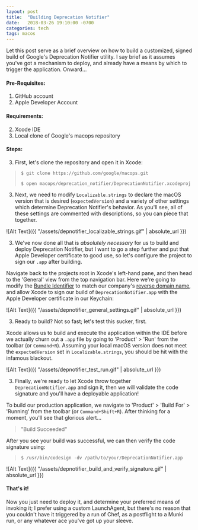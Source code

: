 ```yaml
---
layout: post
title:  "Building Deprecation Notifier"
date:   2018-03-26 19:10:00 -0700
categories: tech
tags: macos
---
```


Let this post serve as a brief overview on how to build a customized, signed build of Google's Deprecation Notifier utility. I say brief as it assumes you've got a mechanism to deploy, and already have a means by which to trigger the application. Onward...

#### Pre-Requisites:

1. GitHub account
1. Apple Developer Account

#### Requirements:

2. Xcode IDE
2. Local clone of Google's macops repository

#### Steps:

3. First, let's clone the repository and open it in Xcode:
 >`$ git clone https://github.com/google/macops.git`
 >
 >`$ open macops/deprecation_notifier/DeprecationNotifier.xcodeproj`

3. Next, we need to modify `Localizable.strings` to declare the macOS version that is desired (`expectedVersion`) and a variety of other settings which determine Deprecation Notifier's behavior. As you'll see, all of these settings are commented with descriptions, so you can piece that together.

 ![Alt Text]({{ "/assets/depnotifier_localizable_strings.gif" | absolute_url }})

3. We've now done all that is _absolutely necessary_ for us to build and deploy Deprecation Notifier, but I want to go a step further and put that Apple Developer certificate to good use, so let's configure the project to sign our `.app` after building.

 Navigate back to the projects root in Xcode's left-hand pane, and then head to the 'General' view from the top navigation bar. Here we're going to modify the [Bundle Identifier](https://cocoacasts.com/what-are-app-ids-and-bundle-identifiers/) to match our company's [reverse domain name](https://en.wikipedia.org/wiki/Reverse_domain_name_notation), and allow Xcode to sign our build of `DeprecationNotifier.app` with the Apple Developer certificate in our Keychain:

 ![Alt Text]({{ "/assets/depnotifier_general_settings.gif" | absolute_url }})

3. Ready to build? Not so fast; let's test this sucker, first.

 Xcode allows us to build and execute the application within the IDE before we actually churn out a `.app` file by going to 'Product' > 'Run' from the toolbar (or `Command+R`). Assuming your local macOS version does not meet the `expectedVersion` set in `Localizable.strings`, you should be hit with the infamous blackout.

 ![Alt Text]({{ "/assets/depnotifier_test_run.gif" | absolute_url }})

3. Finally, we're ready to let Xcode throw together `DeprecationNotifier.app` and sign it, then we will validate the code signature and you'll have a deployable application!

 To build our production application, we navigate to 'Product' > 'Build For' > 'Running' from the toolbar (or `Command+Shift+R`). After thinking for a moment, you'll see that glorious alert...

 > "Build Succeeded"

 After you see your build was successful, we can then verify the code signature using:

 > `$ /usr/bin/codesign -dv /path/to/your/DeprecationNotifier.app`

 ![Alt Text]({{ "/assets/depnotifier_build_and_verify_signature.gif" | absolute_url }})

 #### That's it!

 Now you just need to deploy it, and determine your preferred means of invoking it; I prefer using a custom LaunchAgent, but there's no reason that you couldn't have it triggered by a run of Chef, as a postflight to a Munki run, or any whatever ace you've got up your sleeve.
